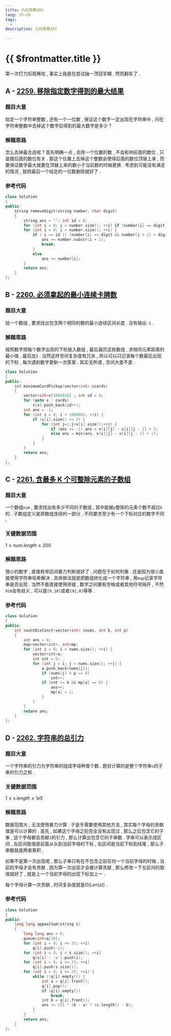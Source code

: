 ```yaml
---
title: 力扣周赛291
lang: zh-CN
tags:
  - 
description: 力扣周赛291

---
```


# {{ $frontmatter.title }}
第一次打力扣周赛哈 , 事实上我是在尝试抽一顶冠军帽 . 然而翻车了 .

## A - [2259. 移除指定数字得到的最大结果](https://leetcode-cn.com/problems/remove-digit-from-number-to-maximize-result/)

### 题目大意

给定一个字符串整数 , 还有一个一位数 , 保证这个数字一定出现在字符串中 , 问在字符串整数中去掉这个数字后得到的最大数字是多少 ? 

### 解题思路

怎么去掉最合适呢 ? 首先明确一点 , 去除一个位置的数 , 不会影响前面的数位 , 只是跟后面的数位有关 . 那这个位置上去掉这个整数会使得后面的数位顶替上来 , 而要保证数字最大就要在顶替上来的数小于当前数的时候更换 . 考虑到可能没有满足的情况 , 就把最后一个给定的一位数删除就好了 . 

### 参考代码

```cpp
class Solution
{
public:
    string removeDigit(string number, char digit)
    {
        string ans = ""; int id = 0;
        for (int i = 0; i < number.size(); ++i) if (number[i] == digit) id = i;;
        for (int i = 0; i < number.size(); ++i) {
            if ( i == id || (number[i] == digit && number[i + 1] > digit)) {
                ans += number.substr(i + 1);
                break;
            }
            else
                ans += number[i];
        }
        return ans;
    }
};
```

## B - [2260. 必须拿起的最小连续卡牌数](https://leetcode-cn.com/problems/minimum-consecutive-cards-to-pick-up/)

### 题目大意

给一个数组 , 要求找出包含两个相同的数的最小连续区间长度 . 没有输出`-1` . 

### 解题思路

按照数字把每个数字出现的下标放入数组 , 最后遍历这些数组 , 求相邻元素距离的最小值 , 最后加`1` . 当然这样空间复杂度有冗余 , 所以可以只记录每个数最后出现的下标 , 每次遇到数字更新一次答案 . 其实无所谓 , 空间大差不差 . 

```cpp
class Solution
{
public:
    int minimumCardPickup(vector<int> &cards)
    {
        vector<int>v[1000010] ; int id = 0;
        for (auto x : cards)
            v[x].push_back(id++);
        int ans = -1;
        for (int i = 0; i < 1000001; ++i) {
            if (v[i].size() >= 2) {
                for (int j=1;j<v[i].size();++j) {
                    if (ans == -1) ans = v[i][j] - v[i][j - 1] + 1;
                    else ans = min(ans, v[i][j] - v[i][j - 1] + 1);
                }
            }
        }
        return ans;
    }
};
```

## C - [2261. 含最多 K 个可整除元素的子数组](https://leetcode-cn.com/problems/k-divisible-elements-subarrays/)

### 题目大意

一个数组`num` , 要求找出有多少不同的子数组 , 其中能被`p`整除的元素个数不超过`k`的 . 子数组定义是原数组连续的一部分 , 不同要求至少有一个下标对应的数字不同 . 

### 关键数据范围

$1 \leq num.length \leq 200$

### 解题思路

很小的数字 , 直接枚举区间暴力判断就好了 . 问题在于如何判重 . 还是因为很小直接使用字符串哈希解决 . 具体做法就是把数组转化成一个字符串 , 用`map`记录字符串是否出现 . 当然不能直接使用拼接 , 数字之间要有空格或者其他符号隔开 , 不然`918`会有歧义 , 可以是`[9,18]`或者`[91,8]`等等 . 

### 参考代码

```cpp
class Solution
{
public:
    int countDistinct(vector<int> &nums, int k, int p)
    {
        int ans = 0;
        map<vector<int>, int>mp;
        for (int i = 0; i < nums.size(); ++i) {
            vector<int>a;
            int cnt = 0;
            for (int j = i; j < nums.size(); ++j) {
                a.push_back(nums[j]);
                if (nums[j] % p == 0)
                    cnt++;
                if (cnt <= k && mp[a] == 0) {
                    ans++;
                    mp[a] = 1;
                }
            }
        }
        return ans;
    }
};
```

## D - [2262. 字符串的总引力](https://leetcode-cn.com/problems/total-appeal-of-a-string/)

### 题目大意

一个字符串的引力为字符串的组成字母种类个数 . 题目计算的是整个字符串`s`的子串的引力之和 . 

### 关键数据范围

$1\leq s.length \leq 1e5$

### 解题思路

数据范围大 , 无法使用暴力计算 . 于是乎需要使用其他方法 , 其实每个字母的贡献值是可以计算的 . 首先 , 如果这个字母之前完全没有出现过 , 那么之后包含它的子串 , 这个字母都会贡献`1`的引力 , 那么计算出包含它的子串数 . 字串可以表示成区间 , 左区间取值是前面从头到当前字母的下标 , 右区间是当前下标到结尾 , 那么子串数就是两者乘积 . 

如果不是第一次出现呢 , 那么子串只有在不包含之前任何一个当前字母的时候 , 当前的字母才会有贡献 . 因为第一次出现才会被计算贡献 , 那么修改一下左区间的取值就好了 , 就是上一个当前字母的出现下标加上一 . 

每个字母计算一次贡献 , 时间复杂度就是$O(Len(s))$ . 

### 参考代码

```cpp
class Solution
{
public:
    long long appealSum(string s)
    {
        long long ans = 0;
        queue<int>q[30];
        for (int i = 0; i <= 25; ++i)
            q[i].push(-1);
        for (int i = 0; i < s.size(); ++i)
            q[s[i] - 'a'].push(i);
        for (int i = 0; i <= 25; ++i)
            q[i].push(s.size());
        for (int i = 0; i <= 25; ++i) {
            while (!q[i].empty()) {
                int a = q[i].front();
                q[i].pop();
                if (q[i].empty())
                    break;
                int b = q[i].front();
                ans += 1ll * (b - a) * (s.length() - b);
            }
        }
        return ans;
    }
};
```

